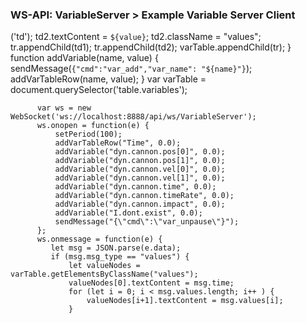 ### WS-API: VariableServer > Example Variable Server Client

('td');
              td2.textContent = `${value}`;
              td2.className = "values";
              tr.appendChild(td1);
              tr.appendChild(td2);
              varTable.appendChild(tr);
          }
          function addVariable(name, value) {
              sendMessage(`{"cmd":"var_add","var_name": "${name}"}`);
              addVarTableRow(name, value);
          }
          var varTable = document.querySelector('table.variables');


          var ws = new WebSocket('ws://localhost:8888/api/ws/VariableServer');
          ws.onopen = function(e) {
              setPeriod(100);
              addVarTableRow("Time", 0.0);
              addVariable("dyn.cannon.pos[0]", 0.0);
              addVariable("dyn.cannon.pos[1]", 0.0);
              addVariable("dyn.cannon.vel[0]", 0.0);
              addVariable("dyn.cannon.vel[1]", 0.0);
              addVariable("dyn.cannon.time", 0.0);
              addVariable("dyn.cannon.timeRate", 0.0);
              addVariable("dyn.cannon.impact", 0.0);
              addVariable("I.dont.exist", 0.0);
              sendMessage("{\"cmd\":\"var_unpause\"}");
          };
          ws.onmessage = function(e) {
             let msg = JSON.parse(e.data);
             if (msg.msg_type == "values") {
                 let valueNodes = varTable.getElementsByClassName("values");
                 valueNodes[0].textContent = msg.time;
                 for (let i = 0; i < msg.values.length; i++ ) {
                     valueNodes[i+1].textContent = msg.values[i];
                 }
